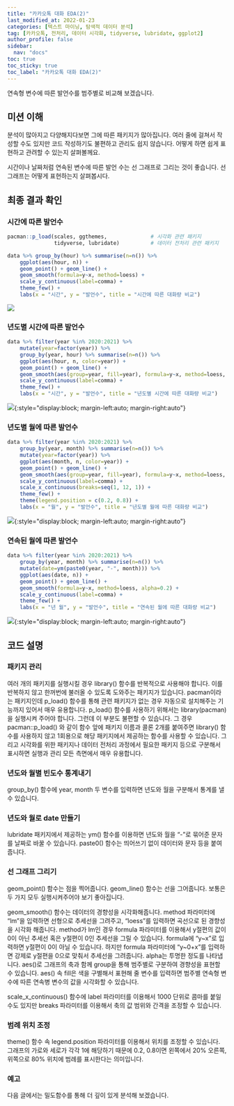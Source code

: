 ```yaml
---
title: "카카오톡 대화 EDA(2)"
last_modified_at: 2022-01-23
categories: [텍스트 마이닝, 탐색적 데이터 분석]
tag: [카카오톡, 전처리, 데이터 시각화, tidyverse, lubridate, ggplot2]
author_profile: false
sidebar:
  nav: "docs"
toc: true
toc_sticky: true
toc_label: "카카오톡 대화 EDA(2)"
---
```

<div class="notice--success">
연속형 변수에 따른 발언수를 범주별로 비교해 보겠습니다.
</div>

## 미션 이해

분석이 많아지고 다양해지다보면 그에 따른 패키지가 많아집니다. 여러 줄에 걸쳐서 작성할 수도 있지만 코드 작성하기도 불편하고 관리도 쉽지 않습니다. 어떻게 하면 쉽게 표현하고 관려할 수 있는지 살펴볼께요.

시간이나 날짜처럼 연속된 변수에 따른 발언 수는 선 그래프로 그리는 것이 좋습니다. 선 그래프는 어떻게 표현하는지 살펴봅시다.

## 최종 결과 확인

### 시간에 따른 발언수

``` r
pacman::p_load(scales, ggthemes,              # 시각화 관련 패키지
               tidyverse, lubridate)          # 데이터 전처리 관련 패키지

data %>% group_by(hour) %>% summarise(n=n()) %>% 
    ggplot(aes(hour, n)) +
    geom_point() + geom_line() +
    geom_smooth(formula=y~x, method=loess) +
    scale_y_continuous(label=comma) +
    theme_few() +
    labs(x = "시간", y = "발언수", title = "시간에 따른 대화량 비교")
```

![](https://raw.githubusercontent.com/cysics/cysics.github.io/master/_posts/2022-01-23-kakaotalk-eda2_files/figure-gfm/n_by_hour-1.png)<!-- -->

### 년도별 시간에 따른 발언수

``` r
data %>% filter(year %in% 2020:2021) %>% 
    mutate(year=factor(year)) %>% 
    group_by(year, hour) %>% summarise(n=n()) %>% 
    ggplot(aes(hour, n, color=year)) +
    geom_point() + geom_line() +
    geom_smooth(aes(group=year, fill=year), formula=y~x, method=loess, alpha=0.2) +
    scale_y_continuous(label=comma) +
    theme_few() +
    labs(x = "시간", y = "발언수", title = "년도별 시간에 따른 대화량 비교")
```

![](https://raw.githubusercontent.com/cysics/cysics.github.io/master/_posts/2022-01-23-kakaotalk-eda2_files/figure-gfm/n_by_hour_per_year-1.png){:style="display:block; margin-left:auto; margin-right:auto"}

### 년도별 월에 따른 발언수

``` r
data %>% filter(year %in% 2020:2021) %>% 
    group_by(year, month) %>% summarise(n=n()) %>% 
    mutate(year=factor(year)) %>% 
    ggplot(aes(month, n, color=year)) +
    geom_point() + geom_line() +
    geom_smooth(aes(group=year, fill=year), formula=y~x, method=loess, alpha=0.2) +
    scale_y_continuous(label=comma) +
    scale_x_continuous(breaks=seq(1, 12, 1)) +
    theme_few() +
    theme(legend.position = c(0.2, 0.8)) +
    labs(x = "월", y = "발언수", title = "년도별 월에 따른 대화량 비교")
```

![](https://raw.githubusercontent.com/cysics/cysics.github.io/master/_posts/2022-01-23-kakaotalk-eda2_files/figure-gfm/n_by_month_per_year-1.png){:style="display:block; margin-left:auto; margin-right:auto"}

### 연속된 월에 따른 발언수

``` r
data %>% filter(year %in% 2020:2021) %>% 
    group_by(year, month) %>% summarise(n=n()) %>% 
    mutate(date=ym(paste0(year, "-", month))) %>% 
    ggplot(aes(date, n)) +
    geom_point() + geom_line() +
    geom_smooth(formula=y~x, method=loess, alpha=0.2) +
    scale_y_continuous(label=comma) +
    theme_few() +
    labs(x = "년 월", y = "발언수", title = "연속된 월에 따른 대화량 비교")
```

![](https://raw.githubusercontent.com/cysics/cysics.github.io/master/_posts/2022-01-23-kakaotalk-eda2_files/figure-gfm/n_by_month-1.png){:style="display:block; margin-left:auto; margin-right:auto"}

## 코드 설명

### 패키지 관리

여러 개의 패키지를 실행시킬 경우 library() 함수를 반복적으로 사용해야 합니다. 이를 반복하지 않고 한꺼번에 불러올 수 있도록 도와주는 패키지가 있습니다. pacman이라는 패키지인데 p\_load() 함수를 통해 관련 패키지가 없는 경우 자동으로 설치해주는 기능까지 있어서 매우 유용합니다. p\_load() 함수를 사용하기 위해서는 library(pacman)을 실행시켜 주어야 합니다. 그런데 이 부분도 불편할 수 있습니다. 그 경우 pacman::p\_load() 와 같이 함수 앞에 패키지 이름과 콜론 2개를 붙여주면 library() 함수를 사용하지 않고 1회용으로 해당 패키지에서 제공하는 함수를 사용할 수 있습니다. 그리고 시각화를 위한 패키지나 데이터 전처리 과정에서 필요한 패키지 등으로 구분해서 표시하면 실행과 관리 모든 측면에서 매우 유용합니다.

### 년도와 월별 빈도수 통계내기

group\_by() 함수에 year, month 두 변수를 입력하면 년도와 월을 구분해서 통계를 낼 수 있습니다.

### 년도와 월로 date 만들기

lubridate 패키지에서 제공하는 ym() 함수를 이용하면 년도와 월을 “-”로 묶어준 문자를 날짜로 바꿀 수 있습니다. paste0() 함수는 띄어쓰기 없이 데이터와 문자 등을 붙여줍니다.

### 선 그래프 그리기

geom\_point() 함수는 점을 찍어줍니다. geom\_line() 함수는 선을 그어줍니다. 보통은 두 가지 모두 실행시켜주어야 보기 좋아집니다.

geom\_smooth() 함수는 데이터의 경향성을 시각화해줍니다. method 파라미터에 “lm”을 입력하면 선형으로 추세선을 그려주고, “loess”를 입력하면 곡선으로 된 경향성을 시각화 해줍니다. method가 lm인 경우 formula 파라미터를 이용해서 y절편의 값이 0이 아닌 추세선 혹은 y절편이 0인 추세선을 그릴 수 있습니다. formula에 “y\~x”로 입력하면 y절편이 0이 아닐 수 있습니다. 하지만 formula 파라미터에 “y\~0+x”를 입력하면 강제로 y절편을 0으로 맞춰서 추세선을 그려줍니다. alpha는 투명한 정도를 나타냅니다. aes()로 그래프의 축과 함께 group을 통해 범주별로 구분하여 경향성을 표현할 수 있습니다. aes() 속 fill은 색을 구별해서 표현해 줄 변수를 입력하면 범주별 연속형 변수에 따른 연속병 변수의 값을 시각화할 수 있습니다.

scale\_x\_continuous() 함수에 label 파라미터를 이용해서 1000 단위로 콤마를 붙일 수도 있지만 breaks 파라미터를 이용해서 축의 값 범위와 간격을 조정할 수 있습니다.

### 범례 위치 조정

theme() 함수 속 legend.position 파라미터를 이용해서 위치를 조정할 수 있습니다. 그래프의 가로와 세로가 각각 1에 해당하기 때문에 0.2, 0.8이면 왼쪽에서 20% 오른쪽, 위쪽으로 80% 위치에 범례를 표시한다는 의미입니다.

### 예고

다음 글에서는 밀도함수를 통해 더 깊이 있게 분석해 보겠습니다.
